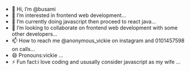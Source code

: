 - 👋 Hi, I’m @busami
- 👀 I’m interested in frontend web development...
- 🌱 I’m currently doing javascript then proceed to react java...
- 💞️ I’m looking to collaborate on frontend web development with some other developers...
- 📫 How to reach me @anonymous_vickie on instagram and 0101457598 on calls...
- 😄 Pronouns:vickie ...
- ⚡ Fun fact:i love coding and ususally consider javascript as my wife ...

<!---
busami/busami is a ✨ special ✨ repository because its `README.md` (this file) appears on your GitHub profile.
You can click the Preview link to take a look at your changes.
--->
